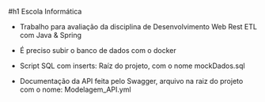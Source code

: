 #h1 Escola Informática

- Trabalho para avaliação da disciplina de Desenvolvimento Web Rest ETL com Java & Spring

- É preciso subir o banco de dados com o docker

- Script SQL com inserts: Raíz do projeto, com o nome mockDados.sql

- Documentação da API feita pelo Swagger, arquivo na raiz do projeto com o nome: Modelagem_API.yml

